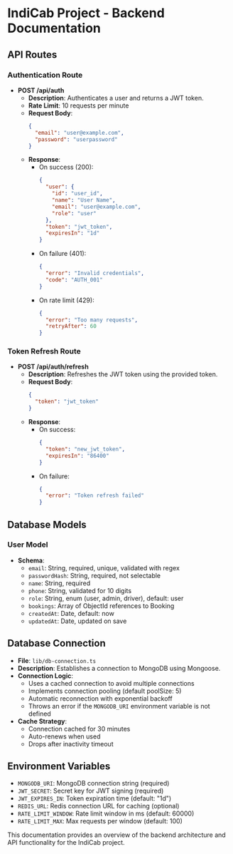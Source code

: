 # IndiCab Project - Backend Documentation

## API Routes

### Authentication Route
- **POST /api/auth**
  - **Description**: Authenticates a user and returns a JWT token.
  - **Rate Limit**: 10 requests per minute
  - **Request Body**:
    ```json
    {
      "email": "user@example.com",
      "password": "userpassword"
    }
    ```
  - **Response**:
    - On success (200):
      ```json
      {
        "user": {
          "id": "user_id",
          "name": "User Name",
          "email": "user@example.com",
          "role": "user"
        },
        "token": "jwt_token",
        "expiresIn": "1d"
      }
      ```
    - On failure (401):
      ```json
      {
        "error": "Invalid credentials",
        "code": "AUTH_001"
      }
      ```
    - On rate limit (429):
      ```json
      {
        "error": "Too many requests",
        "retryAfter": 60
      }
      ```

### Token Refresh Route
- **POST /api/auth/refresh**
  - **Description**: Refreshes the JWT token using the provided token.
  - **Request Body**:
    ```json
    {
      "token": "jwt_token"
    }
    ```
  - **Response**:
    - On success:
      ```json
      {
        "token": "new_jwt_token",
        "expiresIn": "86400"
      }
      ```
    - On failure:
      ```json
      {
        "error": "Token refresh failed"
      }
      ```

## Database Models

### User Model
- **Schema**:
  - `email`: String, required, unique, validated with regex
  - `passwordHash`: String, required, not selectable
  - `name`: String, required
  - `phone`: String, validated for 10 digits
  - `role`: String, enum (user, admin, driver), default: user
  - `bookings`: Array of ObjectId references to Booking
  - `createdAt`: Date, default: now
  - `updatedAt`: Date, updated on save

## Database Connection
- **File**: `lib/db-connection.ts`
- **Description**: Establishes a connection to MongoDB using Mongoose.
- **Connection Logic**:
  - Uses a cached connection to avoid multiple connections
  - Implements connection pooling (default poolSize: 5)
  - Automatic reconnection with exponential backoff
  - Throws an error if the `MONGODB_URI` environment variable is not defined
- **Cache Strategy**:
  - Connection cached for 30 minutes
  - Auto-renews when used
  - Drops after inactivity timeout

## Environment Variables
- `MONGODB_URI`: MongoDB connection string (required)
- `JWT_SECRET`: Secret key for JWT signing (required)
- `JWT_EXPIRES_IN`: Token expiration time (default: "1d")
- `REDIS_URL`: Redis connection URL for caching (optional)
- `RATE_LIMIT_WINDOW`: Rate limit window in ms (default: 60000)
- `RATE_LIMIT_MAX`: Max requests per window (default: 100)

This documentation provides an overview of the backend architecture and API functionality for the IndiCab project.

